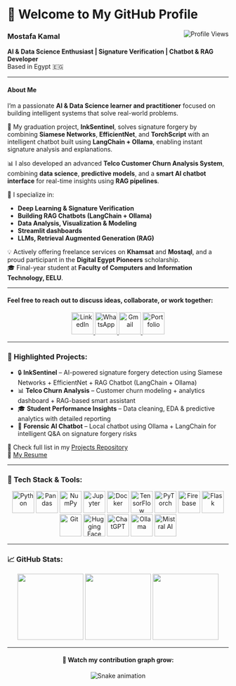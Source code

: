 # 👋 Welcome to My GitHub Profile
<img align="right" src="https://komarev.com/ghpvc/?username=mostafakamal-dev" alt="Profile Views" />

### Mostafa Kamal  
**AI & Data Science Enthusiast | Signature Verification | Chatbot & RAG Developer**  
Based in Egypt 🇪🇬

---

#### About Me

I’m a passionate **AI & Data Science learner and practitioner** focused on building intelligent systems that solve real-world problems.

🔬 My graduation project, **InkSentinel**, solves signature forgery by combining **Siamese Networks**, **EfficientNet**, and **TorchScript** with an intelligent chatbot built using **LangChain + Ollama**, enabling instant signature analysis and explanations.

📊 I also developed an advanced **Telco Customer Churn Analysis System**, combining **data science**, **predictive models**, and a **smart AI chatbot interface** for real-time insights using **RAG pipelines**.

💬 I specialize in:
- **Deep Learning & Signature Verification**
- **Building RAG Chatbots (LangChain + Ollama)**
- **Data Analysis, Visualization & Modeling**
- **Streamlit dashboards**
- **LLMs, Retrieval Augmented Generation (RAG)**

💡 Actively offering freelance services on **Khamsat** and **Mostaql**, and a proud participant in the **Digital Egypt Pioneers** scholarship.  
🎓 Final-year student at **Faculty of Computers and Information Technology, EELU**.

---

#### Feel free to reach out to discuss ideas, collaborate, or work together:

<div align="center">
  <a href="https://www.linkedin.com/in/mostafakamalalnaqib/" target="_blank">
    <img src="https://raw.githubusercontent.com/maurodesouza/profile-readme-generator/master/src/assets/icons/social/linkedin/default.svg" width="50" alt="LinkedIn" />
  </a>
  <a href="https://wa.me/201019845980" target="_blank">
    <img src="https://raw.githubusercontent.com/maurodesouza/profile-readme-generator/master/src/assets/icons/social/whatsapp/default.svg" width="50" alt="WhatsApp" />
  </a>
  <a href="mailto:mostafaalnaqib2@gmail.com" target="_blank">
    <img src="https://raw.githubusercontent.com/maurodesouza/profile-readme-generator/master/src/assets/icons/social/gmail/default.svg" width="50" alt="Gmail" />
  </a>
  <a href="https://mostafakamal.dev" target="_blank">
    <img src="https://img.icons8.com/ios-filled/50/ffffff/domain.png" width="50" alt="Portfolio" />
  </a>
</div>

---

### 🌟 Highlighted Projects:
- 🔒 **InkSentinel** – AI-powered signature forgery detection using Siamese Networks + EfficientNet + RAG Chatbot (LangChain + Ollama)
- 📊 **Telco Churn Analysis** – Customer churn modeling + analytics dashboard + RAG-based smart assistant
- 🎓 **Student Performance Insights** – Data cleaning, EDA & predictive analytics with detailed reporting
- 🤖 **Forensic AI Chatbot** – Local chatbot using Ollama + LangChain for intelligent Q&A on signature forgery risks

📂 Check full list in my [Projects Repository](https://github.com/Naqib1)  
📄 [My Resume](https://github.com/MostafaKamal-Dev/MostafaKamal-Dev/blob/main/Resume.pdf)

---

### 🔧 Tech Stack & Tools:
<div align="center">
  <img src="https://cdn.jsdelivr.net/gh/devicons/devicon/icons/python/python-original.svg" height="50" alt="Python" />
  <img src="https://cdn.jsdelivr.net/gh/devicons/devicon/icons/pandas/pandas-original.svg" height="50" alt="Pandas" />
  <img src="https://cdn.jsdelivr.net/gh/devicons/devicon/icons/numpy/numpy-original.svg" height="50" alt="NumPy" />
  <img src="https://cdn.jsdelivr.net/gh/devicons/devicon/icons/jupyter/jupyter-original.svg" height="50" alt="Jupyter" />
  <img src="https://cdn.jsdelivr.net/gh/devicons/devicon/icons/docker/docker-original.svg" height="50" alt="Docker" />
  <img src="https://cdn.jsdelivr.net/gh/devicons/devicon/icons/tensorflow/tensorflow-original.svg" height="50" alt="TensorFlow" />
  <img src="https://cdn.jsdelivr.net/gh/devicons/devicon/icons/pytorch/pytorch-original.svg" height="50" alt="PyTorch" />
  <img src="https://cdn.jsdelivr.net/gh/devicons/devicon/icons/firebase/firebase-plain.svg" height="50" alt="Firebase" />
  <img src="https://upload.wikimedia.org/wikipedia/commons/3/38/Flask_logo.svg" height="50" alt="Flask" />
  <img src="https://cdn.jsdelivr.net/gh/devicons/devicon/icons/git/git-original.svg" height="50" alt="Git" />
  <img src="https://huggingface.co/front/assets/huggingface_logo.svg" height="50" alt="Hugging Face" />
  <img src="https://upload.wikimedia.org/wikipedia/commons/thumb/e/ef/ChatGPT-Logo.svg/250px-ChatGPT-Logo.svg.png" height="50" alt="ChatGPT" />
  <img src="https://registry.npmmirror.com/@lobehub/icons-static-png/latest/files/light/ollama.png" height="50" alt="Ollama" />
  <img src="https://upload.wikimedia.org/wikipedia/commons/e/e6/Mistral_AI_logo_%282025%E2%80%93%29.svg" height="50" alt="Mistral AI" />
</div>

---

### 📈 GitHub Stats:
<div align="center">
  <img src="https://github-readme-stats.vercel.app/api?username=MostafaKamal-Dev&show_icons=true&theme=tokyonight&count_private=true" height="150" />
  <img src="https://streak-stats.demolab.com?user=MostafaKamal-Dev&theme=tokyonight" height="150" />
  <img src="https://github-readme-stats.vercel.app/api/top-langs/?username=MostafaKamal-Dev&layout=compact&theme=tokyonight" height="150" />
</div>

---

<div align="center">
  <h4>🐍 Watch my contribution graph grow:</h4>
  <img src="https://raw.githubusercontent.com/MostafaKamal-Dev/MostafaKamal-Dev/output/snake.svg" alt="Snake animation" />
</div>
